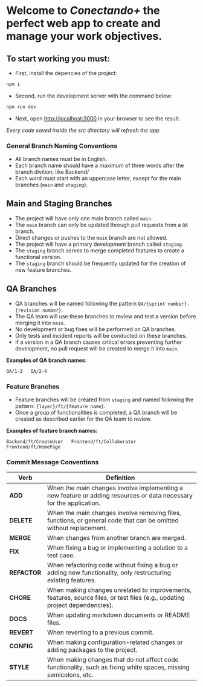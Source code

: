 # Welcome to *Conectando+* the perfect web app to create and manage your work objectives.

## To start working you must:


- First, install the depencies of the project:

```sh
npm i
```

- Second, run the development server with the command below:

```sh
npm run dev
```

- Next, open [http://localhost:3000](http://localhost:3000) in your browser to see the result.

*Every code saved inside the src directory will refresh the app*



### General Branch Naming Conventions
- All branch names must be in English.
- Each branch name should have a maximum of three words after the branch divition, like Backend/
- Each word must start with an uppercase letter, except for the main branches (`main` and `staging`).

## Main and Staging Branches
- The project will have only one main branch called `main`.
- The `main` branch can only be updated through pull requests from a `QA` branch.
- Direct changes or pushes to the `main` branch are not allowed.
- The project will have a primary development branch called `staging`.
- The `staging` branch serves to merge completed features to create a functional version.
- The `staging` branch should be frequently updated for the creation of new feature branches.

## QA Branches
- QA branches will be named following the pattern `QA/{sprint number}-{revision number}`.
- The QA team will use these branches to review and test a version before merging it into `main`.
- No development or bug fixes will be performed on QA branches.
- Only tests and incident reports will be conducted on these branches.
- If a version in a QA branch causes critical errors preventing further development, no pull request will be created to merge it into `main`.

**Examples of QA branch names:**
```
QA/1-2   QA/2-4
```

### Feature Branches
- Feature branches will be created from `staging` and named following the pattern: `{layer}/ft/{feature name}`.
- Once a group of functionalities is completed, a QA branch will be created as described earlier for the QA team to review.

**Examples of feature branch names:**
```
Backend/ft/CreateUser   Frontend/ft/Collaborator   Frontend/ft/HomePage
```



### Commit Message Conventions
| Verb      | Definition |
|-----------|------------|
| **ADD**   | When the main changes involve implementing a new feature or adding resources or data necessary for the application. |
| **DELETE** | When the main changes involve removing files, functions, or general code that can be omitted without replacement. |
| **MERGE**  | When changes from another branch are merged. |
| **FIX**    | When fixing a bug or implementing a solution to a test case. |
| **REFACTOR** | When refactoring code without fixing a bug or adding new functionality, only restructuring existing features. |
| **CHORE**  | When making changes unrelated to improvements, features, source files, or test files (e.g., updating project dependencies). |
| **DOCS**   | When updating markdown documents or README files. |
| **REVERT** | When reverting to a previous commit. |
| **CONFIG** | When making configuration-related changes or adding packages to the project. |
| **STYLE**  | When making changes that do not affect code functionality, such as fixing white spaces, missing semicolons, etc. |

